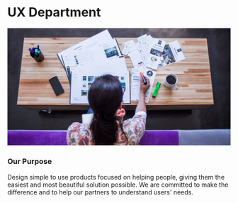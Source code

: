# UX Department

![](../.gitbook/assets/making-sense-25.jpg)

### Our Purpose

Design simple to use products focused on helping people, giving them the easiest and most beautiful solution possible. We are committed to make the difference and to help our partners to understand users' needs.  


